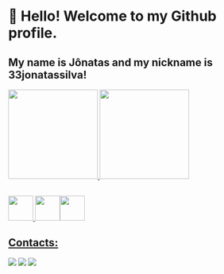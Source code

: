 # 👋 Hello! Welcome to my Github profile.
## My name is Jônatas and my nickname is 33jonatassilva!





          
<div>
<a href="https://github.com/seu-usuário-aqui">
<img height="180em" src="https://github-readme-stats.vercel.app/api/top-langs/?username=33jonatassilva&layout=compact&langs_count=7&theme=dark"/>
<img height="180em" src="https://github-readme-stats.vercel.app/api?username=33jonatassilva&show_icons=true&theme=dark&include_all_commits=true&count_private=false"/>
</div>

<br>

<img src="https://cdn.jsdelivr.net/gh/devicons/devicon/icons/html5/html5-original.svg" width="50" height="50"/> <img src="https://cdn.jsdelivr.net/gh/devicons/devicon/icons/css3/css3-original.svg" width="50" height="50" /><img src="https://cdn.jsdelivr.net/gh/devicons/devicon/icons/python/python-original.svg" width="50" height="50"/>

## Contacts:

<div>
<a href="https://www.instagram.com/the_jo_brito/" target="_blank"><img src="https://img.shields.io/badge/-Instagram-%23E4405F?style=for-the-badge&logo=instagram&logoColor=white" target="_blank"></a>
<a href = "mailto:gstylus840@gmail.com" target="_blank"><img src="https://img.shields.io/badge/Gmail-D14836?style=for-the-badge&logo=gmail&logoColor=white" target="_blank"></a>
<a href="https://www.linkedin.com/in/jônatas-de-brito-silva-40933423a/" target="_blank"><img src="https://img.shields.io/badge/-LinkedIn-%230077B5?style=for-the-badge&logo=linkedin&logoColor=white" target="_blank"></a>   
</div>
